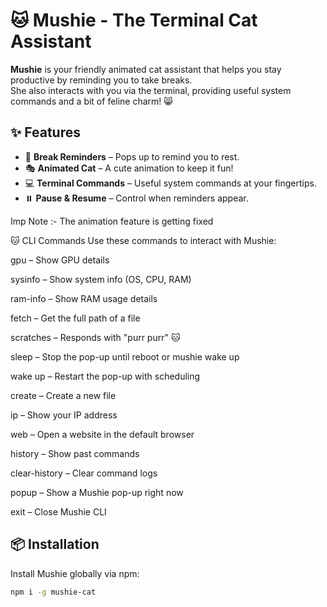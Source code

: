 # 🐱 Mushie - The Terminal Cat Assistant  

**Mushie** is your friendly animated cat assistant that helps you stay productive by reminding you to take breaks.  
She also interacts with you via the terminal, providing useful system commands and a bit of feline charm! 😸  

## ✨ Features  
- 🐾 **Break Reminders** – Pops up to remind you to rest.  
- 🎭 **Animated Cat** – A cute animation to keep it fun!  
- 💻 **Terminal Commands** – Useful system commands at your fingertips.  
- ⏸️ **Pause & Resume** – Control when reminders appear.

Imp Note :- The animation feature is getting fixed 

🐱 CLI Commands
Use these commands to interact with Mushie:

gpu – Show GPU details

sysinfo – Show system info (OS, CPU, RAM)

ram-info – Show RAM usage details

fetch <file> – Get the full path of a file

scratches – Responds with "purr purr" 🐱

sleep – Stop the pop-up until reboot or mushie wake up

wake up – Restart the pop-up with scheduling

create <file> – Create a new file

ip – Show your IP address

web <url> – Open a website in the default browser

history – Show past commands

clear-history – Clear command logs

popup – Show a Mushie pop-up right now

exit – Close Mushie CLI


## 📦 Installation  
Install Mushie globally via npm:  
```sh
npm i -g mushie-cat


